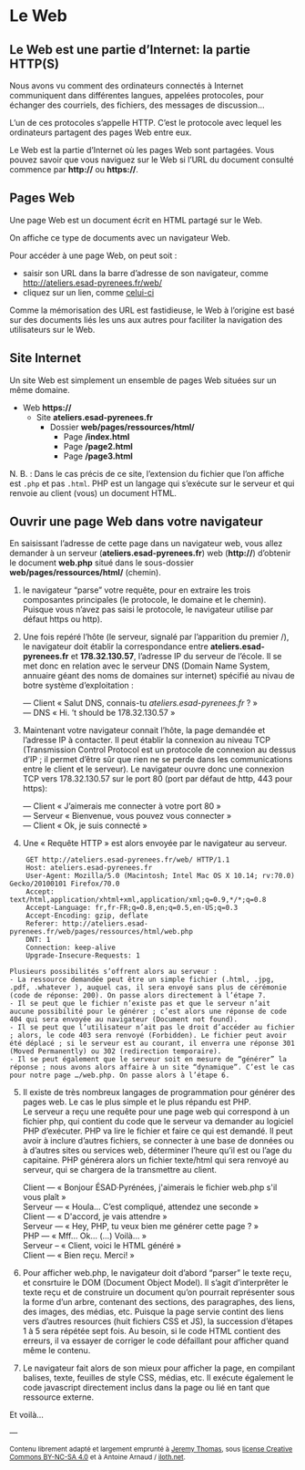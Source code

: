 # Le Web

## Le Web est une partie d’Internet: la partie HTTP(S)

Nous avons vu comment des ordinateurs connectés à Internet communiquent dans différentes langues, appelées protocoles, pour échanger des courriels, des fichiers, des messages de discussion…

L’un de ces protocoles s’appelle HTTP. C’est le protocole avec lequel les ordinateurs partagent des pages Web entre eux.

Le Web est la partie d’Internet où les pages Web sont partagées. Vous pouvez savoir que vous naviguez sur le Web si l’URL du document consulté commence par **http://** ou **https://**.

## Pages Web

Une page Web est un document écrit en HTML partagé sur le Web.

On affiche ce type de documents avec un navigateur Web.

Pour accéder à une page Web, on peut soit :

- saisir son URL dans la barre d’adresse de son navigateur, comme http://ateliers.esad-pyrenees.fr/web/
- cliquez sur un lien, comme [celui-ci](http://ateliers.esad-pyrenees.fr/web/)

Comme la mémorisation des URL est fastidieuse, le Web à l’origine est basé sur des documents liés les uns aux autres pour faciliter la navigation des utilisateurs sur le Web.

## Site Internet

Un site Web est simplement un ensemble de pages Web situées sur un même domaine.

- Web **https://**
    * Site **ateliers.esad-pyrenees.fr**
        - Dossier **web/pages/ressources/html/**
            - Page **/index.html**
            - Page **/page2.html**
            - Page **/page3.html**

N. B. : Dans le cas précis de ce site, l’extension du fichier que l’on affiche est `.php` et pas `.html`. PHP est un langage qui s’exécute sur le serveur et qui renvoie au client (vous) un document HTML.

## Ouvrir une page Web dans votre navigateur

En saisissant l’adresse de cette page dans un navigateur web, vous allez demander à un serveur (**ateliers.esad-pyrenees.fr**) web (**http://**) d’obtenir le document **web.php** situé dans le sous-dossier **web/pages/ressources/html/** (chemin).

1. le navigateur “parse” votre requête, pour en extraire les trois composantes principales (le protocole, le domaine et le chemin). Puisque vous n’avez pas saisi le protocole, le navigateur utilise par défaut https ou http).

2. Une fois repéré l’hôte (le serveur, signalé par l’apparition du premier /), le navigateur doit établir la correspondance entre **ateliers.esad-pyrenees.fr** et **178.32.130.57**, l’adresse IP du serveur de l’école. Il se met donc en relation avec le serveur DNS (Domain Name System, annuaire géant des noms de domaines sur internet) spécifié au nivau de botre système d’exploitation :  

    — Client « Salut DNS, connais-tu *ateliers.esad-pyrenees.fr* ? »  
    — DNS « Hi. ’t should be 178.32.130.57 »

3. Maintenant votre navigateur connait l’hôte, la page demandée et l’adresse IP à contacter. Il peut établir la connexion au niveau TCP (Transmission Control Protocol est un protocole de connexion au dessus d’IP ; il permet d’être sûr que rien ne se perde dans les communications entre le client et le serveur). Le navigateur ouvre donc une connexion TCP vers 178.32.130.57 sur le port 80 (port par défaut de http, 443 pour https):  

    — Client « J’aimerais me connecter à votre port 80 »  
    — Serveur « Bienvenue, vous pouvez vous connecter »  
    — Client « Ok, je suis connecté »

4. Une « Requête HTTP » est alors envoyée par le navigateur au serveur.
```
    GET http://ateliers.esad-pyrenees.fr/web/ HTTP/1.1
    Host: ateliers.esad-pyrenees.fr
    User-Agent: Mozilla/5.0 (Macintosh; Intel Mac OS X 10.14; rv:70.0) Gecko/20100101 Firefox/70.0
    Accept: text/html,application/xhtml+xml,application/xml;q=0.9,*/*;q=0.8
    Accept-Language: fr,fr-FR;q=0.8,en;q=0.5,en-US;q=0.3
    Accept-Encoding: gzip, deflate
    Referer: http://ateliers.esad-pyrenees.fr/web/pages/ressources/html/web.php
    DNT: 1
    Connection: keep-alive
    Upgrade-Insecure-Requests: 1
```

    Plusieurs possibilités s’offrent alors au serveur :
    - La ressource demandée peut être un simple fichier (.html, .jpg, .pdf, .whatever ), auquel cas, il sera envoyé sans plus de cérémonie (code de réponse: 200). On passe alors directement à l’étape 7.  
    - Il se peut que le fichier n’existe pas et que le serveur n’ait aucune possibilité pour le générer ; c’est alors une réponse de code 404 qui sera envoyée au navigateur (Document not found).  
    - Il se peut que l’utilisateur n’ait pas le droit d’accéder au fichier ; alors, le code 403 sera renvoyé (Forbidden). Le fichier peut avoir été déplacé ; si le serveur est au courant, il enverra une réponse 301 (Moved Permanently) ou 302 (redirection temporaire).  
    - Il se peut également que le serveur soit en mesure de “générer” la réponse ; nous avons alors affaire à un site “dynamique”. C’est le cas pour notre page …/web.php. On passe alors à l’étape 6.  


5. Il existe de très nombreux langages de programmation pour générer des pages web. Le cas le plus simple et le plus répandu est PHP.  
    Le serveur a reçu une requête pour une page web qui correspond à un fichier php, qui contient du code que le serveur va demander au logiciel PHP d’exécuter. PHP va lire le fichier et faire ce qui est demandé. Il peut avoir à inclure d’autres fichiers, se connecter à une base de données ou à d’autres sites ou services web, déterminer l’heure qu’il est ou l’age du capitaine. PHP générera alors un fichier texte/html qui sera renvoyé au serveur, qui se chargera de la transmettre au client.

    Client — « Bonjour ÉSAD·Pyrénées, j'aimerais le fichier web.php s'il vous plaît »  
    Serveur — « Houla… C’est compliqué, attendez une seconde »  
    Client — « D'accord, je vais attendre »  
    Serveur — « Hey, PHP, tu veux bien me générer cette page ? »  
    PHP — « Mff… Ok… (…) Voilà… »  
    Serveur – « Client, voici le HTML généré »  
    Client — « Bien reçu. Merci! »

6. Pour afficher web.php, le navigateur doit d’abord “parser” le texte reçu, et consrtuire le DOM (Document Object Model). Il s’agit d’interprêter le texte reçu et de construire un document qu’on pourrait représenter sous la forme d’un arbre, contenant des sections, des paragraphes, des liens, des images, des médias, etc. Puisque la page servie contint des liens vers d’autres resources (huit fichiers CSS et JS), la succession d’étapes 1 à 5 sera répétée sept fois. Au besoin, si le code HTML contient des erreurs, il va essayer de corriger le code défaillant pour afficher quand même le contenu.

7. Le navigateur fait alors de son mieux pour afficher la page, en compilant balises, texte, feuilles de style CSS, médias, etc. Il exécute également le code javascript directement inclus dans la page ou lié en tant que ressource externe.

Et voilà…


—

<small>Contenu librement adapté et largement emprunté à [Jeremy Thomas](https://marksheet.io), sous [license Creative Commons BY-NC-SA 4.0](https://creativecommons.org/licenses/by-nc-sa/4.0/) et à Antoine Arnaud / [iloth.net](https://iloth.net/2016/10/ce-quil-se-passe-quand-on-ouvre-une-page-web/).</small>
